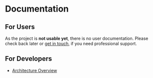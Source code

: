 # Documentation

## For Users

As the project is **not usable yet**, there is no user
documentation. Please check back later or [get in
touch](https://cyberus-technology.de/en/contact), if you need
professional support.

## For Developers

- [Architecture Overview](./developers/architecture.md)

